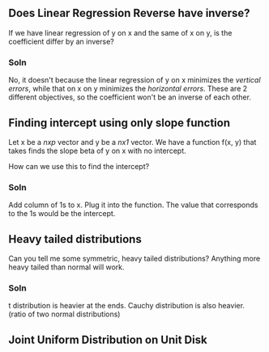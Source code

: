 ## Does Linear Regression Reverse have inverse?

If we have linear regression of y on x and the same of x on y, is the coefficient differ by an inverse?

### Soln
No, it doesn't because the linear regression of y on x minimizes the _vertical errors_, while that on x on y minimizes the _horizontal errors_.
These are 2 different objectives, so the coefficient won't be an inverse of each other.

## Finding intercept using only slope function
Let x be a _nxp_ vector and y be a _nx1_ vector. We have a function f(x, y) that takes finds the slope beta of y on x with no intercept. 

How can we use this to find the intercept?

### Soln
Add column of 1s to x. Plug it into the function. The value that corresponds to the 1s would be the intercept.

## Heavy tailed distributions

Can you tell me some symmetric, heavy tailed distributions? Anything more heavy tailed than normal will work.

### Soln
t distribution is heavier at the ends.
Cauchy distribution is also heavier. (ratio of two normal distributions)

## Joint Uniform Distribution on Unit Disk
